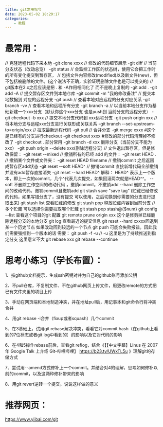 ```yaml
---
title: git常用指令
date: 2023-05-02 18:29:17
categories:
	- 教程
---
```


# 最常用：

// 克隆远程代码下来本地
-git clone xxxx
// 修改的代码细节展示
-git diff 
// 当前分支状态（改动总览）
-git status
// 会监控工作区的状态树，使用它会把工作时的所有变化提交到暂存区，
// 包括文件内容修改(modified)以及新文件(new)，但不包括被删除的文件。(这个说法不正确，实验证明删除文件也是可以提交的)
// git版本在2.x之后应该是把 . 和 -A作用相同化了 而不是晚上复制的
-git add .
-git add -A
// 提交暂存区文件到本地仓库
-git commit -m "我的修改备注"
// 提交本地数据到 对应的远程分支
-git push
// 查看本地对应远程的分支对应关系
-git branch -vv 
// 查看本地和远程所有分支
-git branch -a 
// 以当前本地分支作为基础新建一个xxx分支（默认你这个xxx分支 也是push到 当前分支的远程分支）
-git checkout -b xxx 
// 提交本地分支代码到 xxx远程分支
-git push origin xxx 
// 将本地分支与远程xxx分支进行关联形成关联关系
-git branch --set-upstream-to=origin/xxx 
// 拉取最新远程代码
-git pull
// 合并分支
-git merge xxxx
#这个是已经有的分支进行checkout
-git checkout xxxx
#修改的部分代码清理掉不修改了
-git checkout .
部分常用
-git branch -d xxx 删除分支（当前分支不能为xxx）
-git push origin --delete xxx(删除远程分支)
// 文件退出暂存区，但是修改保留：
-git reset --mixed
// 撤销所有的已经 add 的文件：
-git reset HEAD .
// 撤销某个文件或文件夹：
-git reset HEAD filename
// 撤销commit 之后返回成暂存区add状态
-git reset --soft HEAD^
// 撤销commit 直接新增代码全部撤销并没有add暂存直接消失
-git reset --hard HEAD^
解释：
HEAD^ 表示上一个版本，即上一次的commit，几个^代表几次提交，如果回滚两次就是HEAD^^。
--soft
不删除工作空间的改动代码 ，撤销commit，不撤销add
--hard
删除工作空间的改动代码，撤销commit且撤销add
git stash save "save tag" (贮藏已经修改的代码，如果写错分支了，没有提交 可以使用，之后切换到你需要的分支进行提取出来)
git stash list 查看贮藏的修改
git stash pop 释放贮藏内容到当前分支
// 多个贮藏 可以选择你需要拉取哪个贮藏
git stash pop stash@{$num}
git config --list 查看这个项目的git 配置
git remote prune origin xxx 这个是修剪掉已经删除远程分支的本地分支
git log 查看最近的提交信息
git reset --hard xxxxx回退到某一个历史节点
如果改动回到较远的一个节点 git push 可能会失败报错，因此我们需要强推到一个版本的话 需要：
git push -f -u // -u 这里是为了持续推送到指定分支 这里意义不大
git rebase xxx
git rebase --continue

# 思考小练习（学长布置）：

1、按github文档提示，生成ssh密钥对并为自己的github账号添加公钥

2、不pull仓库，不复制文件、不在github网页上传文件，用更改remote的方式把已有文件夹里的项目上传

3、手动在网页端和本地制造冲突，并在地址pull后，用记事本和git命令行将冲突合并

4、用git rebase -i合并（fixup或者squash）几个commit

5、在3基础上，试用git rebase解决冲突，看看它对commit hash（在github上看到的7位标志或者git log中看到的）的影响以及它对代码的影响

6、在4和5操作rebase前后，查看git reflog，结合《【【中文字幕】Linus 在 2007 年 Google Talk 上介绍 Git-哔哩哔哩】 https://b23.tv/UWxTL5u 》理解git的存储方式

7、尝试用--amend方式修补上一个commit。并结合对4的理解，思考如何修补以前的commit，以及这两种修补带来的影响

8、用git revert逆转一个提交。说说这样做的意义

# 推荐网页：

https://www.yiibai.com/git
